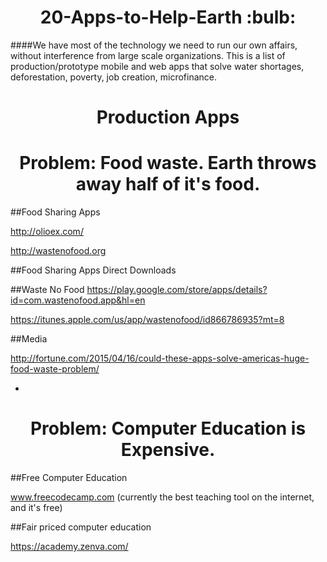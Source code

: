 <h1 align="center"> 20-Apps-to-Help-Earth :bulb:</h1>

####We have most of the technology we need to run our own affairs, without interference from large scale organizations. This is a list of production/prototype mobile and web apps that solve water shortages, deforestation, poverty, job creation, microfinance. 

<h1 align="center">Production Apps</h2>






<h1 align="center">Problem: Food waste. Earth throws away half of it's food.</h2> 

##Food Sharing Apps

http://olioex.com/

http://wastenofood.org

##Food Sharing Apps Direct Downloads

##Waste No Food
https://play.google.com/store/apps/details?id=com.wastenofood.app&hl=en

https://itunes.apple.com/us/app/wastenofood/id866786935?mt=8

##Media

http://fortune.com/2015/04/16/could-these-apps-solve-americas-huge-food-waste-problem/



*





<h1 align="center">Problem: Computer Education is Expensive.</h2>

##Free Computer Education

www.freecodecamp.com (currently the best teaching tool on the internet, and it's free)


##Fair priced computer education

https://academy.zenva.com/




